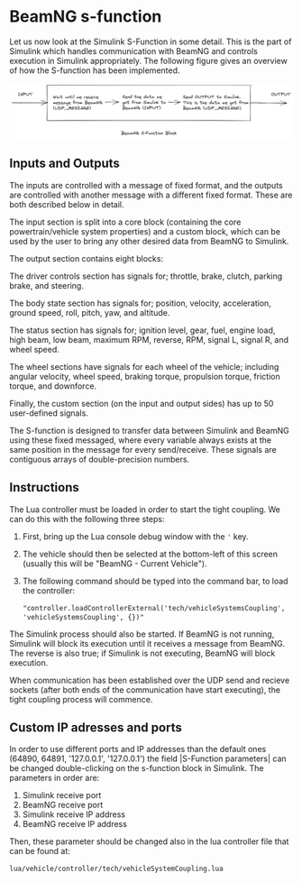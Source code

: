 # BeamNG s-function

Let us now look at the Simulink S-Function in some detail. 
This is the part of Simulink which handles communication with BeamNG and controls 
execution in Simulink appropriately. 
The following figure gives an overview of how the S-function has been implemented.

![The_Simulink_S_Function](pictures/5_The_Simulink_S_Function.png)

## Inputs and Outputs

The inputs are controlled with a message of fixed format, 
and the outputs are controlled with another message with a different fixed format. 
These are both described below in detail.

The input section is split into a core block 
(containing the core powertrain/vehicle system properties) 
and a custom block, which can be used by the user to bring any other desired data from BeamNG to Simulink.

The output section contains eight blocks:

The driver controls section has signals for; throttle, brake, clutch, parking brake, and steering.

The body state section has signals for; position, velocity, acceleration, ground speed, roll, 
pitch, yaw, and altitude.

The status section has signals for; ignition level, gear, fuel, engine load, high beam, low beam, 
maximum RPM, reverse, RPM, signal L, signal R, and wheel speed.

The wheel sections have signals for each wheel of the vehicle; including angular velocity, 
wheel speed, braking torque, propulsion torque, friction torque, and downforce.

Finally, the custom section (on the input and output sides) has up to 50 user-defined signals.

The S-function is designed to transfer data between Simulink and BeamNG using these fixed messaged, 
where every variable always exists at the same position in the message for every send/receive. 
These signals are contiguous arrays of double-precision numbers.

## Instructions

The Lua controller must be loaded in order to start the tight coupling. 
We can do this with the following three steps:

1. First, bring up the Lua console debug window with the `'` key.
2. The vehicle should then be selected at the bottom-left of this screen 
  (usually this will be "BeamNG - Current Vehicle").
3. The following command should be typed into the command bar, to load the controller:

   ```
   "controller.loadControllerExternal('tech/vehicleSystemsCoupling', 'vehicleSystemsCoupling', {})"
   ```

The Simulink process should also be started. 
If BeamNG is not running, Simulink will block its execution until it receives a message from BeamNG. 
The reverse is also true; if Simulink is not executing, BeamNG will block execution.

When communication has been established over the UDP send and recieve sockets 
(after both ends of the communication have start executing), 
the tight coupling process will commence.

## Custom IP adresses and ports

In order to use different ports and IP addresses than the default ones
(64890, 64891, '127.0.0.1', '127.0.0.1') the field |S-Function
parameters| can be changed double-clicking on the s-function block in
Simulink. The parameters in order are:

1. Simulink receive port
2. BeamNG receive port
3. Simulink receive IP address
4. BeamNG receive IP address

Then, these parameter should be changed also in the lua controller file
that can be found at:
```
lua/vehicle/controller/tech/vehicleSystemCoupling.lua
```
